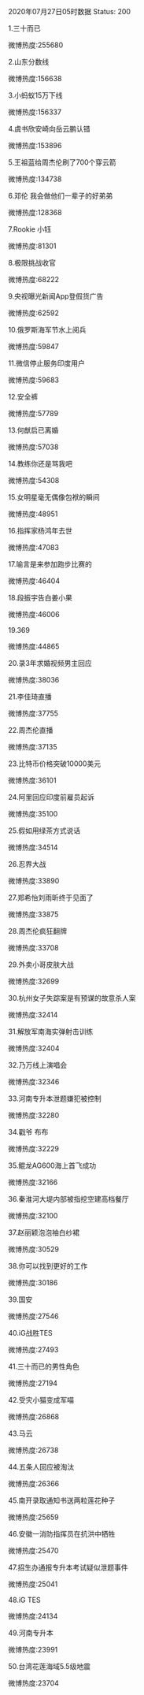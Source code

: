 2020年07月27日05时数据
Status: 200

1.三十而已

微博热度:255680

2.山东分数线

微博热度:156638

3.小蚂蚁15万下线

微博热度:156337

4.虞书欣安崎向岳云鹏认错

微博热度:153896

5.王祖蓝给周杰伦刷了700个穿云箭

微博热度:134738

6.邓伦 我会做他们一辈子的好弟弟

微博热度:128368

7.Rookie 小钰

微博热度:81301

8.极限挑战收官

微博热度:68222

9.央视曝光新闻App登假货广告

微博热度:62592

10.俄罗斯海军节水上阅兵

微博热度:59847

11.微信停止服务印度用户

微博热度:59683

12.安全裤

微博热度:57789

13.何猷启已离婚

微博热度:57038

14.教练你还是骂我吧

微博热度:54308

15.女明星毫无偶像包袱的瞬间

微博热度:48951

16.指挥家杨鸿年去世

微博热度:47083

17.喻言是来参加跑步比赛的

微博热度:46404

18.段振宇告白姜小果

微博热度:46006

19.369

微博热度:44865

20.录3年求婚视频男主回应

微博热度:38036

21.李佳琦直播

微博热度:37755

22.周杰伦直播

微博热度:37135

23.比特币价格突破10000美元

微博热度:36101

24.阿里回应印度前雇员起诉

微博热度:35100

25.假如用绿茶方式说话

微博热度:34514

26.忍界大战

微博热度:33890

27.郑希怡刘雨昕终于见面了

微博热度:33875

28.周杰伦疯狂翻牌

微博热度:33708

29.外卖小哥皮肤大战

微博热度:32699

30.杭州女子失踪案是有预谋的故意杀人案

微博热度:32414

31.解放军南海实弹射击训练

微博热度:32404

32.乃万线上演唱会

微博热度:32346

33.河南专升本泄题嫌犯被控制

微博热度:32280

34.戳爷 布布

微博热度:32229

35.鲲龙AG600海上首飞成功

微博热度:32166

36.秦淮河大堤内部被指挖空建高档餐厅

微博热度:32100

37.赵丽颖泡泡袖白纱裙

微博热度:30529

38.你可以找到更好的工作

微博热度:30186

39.国安

微博热度:27546

40.iG战胜TES

微博热度:27493

41.三十而已的男性角色

微博热度:27194

42.受灾小猫变成军喵

微博热度:26868

43.马云

微博热度:26738

44.五条人回应被淘汰

微博热度:26366

45.南开录取通知书送两粒莲花种子

微博热度:25659

46.安徽一消防指挥员在抗洪中牺牲

微博热度:25470

47.招生办通报专升本考试疑似泄题事件

微博热度:25041

48.iG TES

微博热度:24134

49.河南专升本

微博热度:23991

50.台湾花莲海域5.5级地震

微博热度:23704

